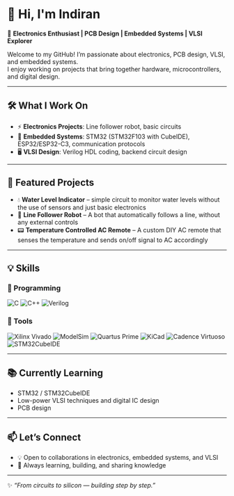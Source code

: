 # 👋 Hi, I'm Indiran

🔌 **Electronics Enthusiast | PCB Design | Embedded Systems | VLSI Explorer**

Welcome to my GitHub! I’m passionate about electronics, PCB design, VLSI, and embedded systems.  
I enjoy working on projects that bring together hardware, microcontrollers, and digital design.

---

## 🛠️ What I Work On
- ⚡ **Electronics Projects**: Line follower robot, basic circuits
- 🔗 **Embedded Systems**: STM32 (STM32F103 with CubeIDE), ESP32/ESP32-C3, communication protocols  
- 🖥️ **VLSI Design**: Verilog HDL coding, backend circuit design  

---

## 📂 Featured Projects
- 💧 **Water Level Indicator** – simple circuit to monitor water levels without the use of sensors and just basic electronics  
- 🤖 **Line Follower Robot** – A bot that automatically follows a line, without any external controls  
- 📟 **Temperature Controlled AC Remote** – A custom DIY AC remote that senses the temperature and sends on/off signal to AC accordingly  

---

## 💡 Skills  

### 🔹 Programming  
![C](https://img.shields.io/badge/C-00599C?style=for-the-badge&logo=c&logoColor=white) ![C++](https://img.shields.io/badge/C++-00599C?style=for-the-badge&logo=c%2B%2B&logoColor=white) ![Verilog](https://img.shields.io/badge/Verilog-ff6600?style=for-the-badge&logoColor=white)  
  


### 🔹 Tools  
![Xilinx Vivado](https://img.shields.io/badge/Vivado-FFB500?style=for-the-badge&logo=xilinx&logoColor=white) ![ModelSim](https://img.shields.io/badge/ModelSim-008080?style=for-the-badge&logoColor=white) ![Quartus Prime](https://img.shields.io/badge/Quartus%20Prime-0071C5?style=for-the-badge&logo=intel&logoColor=white) ![KiCad](https://img.shields.io/badge/KiCad-314CB0?style=for-the-badge&logo=kicad&logoColor=white) ![Cadence Virtuoso](https://img.shields.io/badge/Cadence%20Virtuoso-E60000?style=for-the-badge&logo=cadence&logoColor=white) ![STM32CubeIDE](https://img.shields.io/badge/STM32CubeIDE-03234B?style=for-the-badge&logo=stmicroelectronics&logoColor=white)          

  




---

## 📚 Currently Learning
- STM32 / STM32CubeIDE  
- Low-power VLSI techniques and digital IC design  
- PCB design  

---

## 📫 Let’s Connect
- 💡 Open to collaborations in electronics, embedded systems, and VLSI  
- 🌱 Always learning, building, and sharing knowledge  

---

✨ *“From circuits to silicon — building step by step.”*
